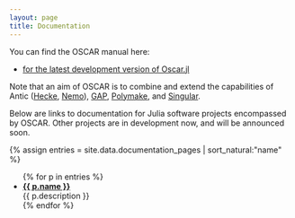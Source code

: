 ```yaml
---
layout: page
title: Documentation
---
```


You can find the OSCAR manual here:
 - [for the latest development version of Oscar.jl](https://oscar-system.github.io/Oscar.jl/dev)
<!-- - [for the latest stable release of Oscar.jl](https://oscar-system.github.io/Oscar.jl/latest) -->

Note that an aim of OSCAR is to combine and extend the capabilities of
Antic (<a href="https://github.com/thofma/Hecke.jl/">Hecke</a>,
<a href="http://nemocas.org">Nemo</a>),
<a href="https://www.gap-system.org/">GAP</a>,
<a href="https://polymake.org/doku.php">Polymake</a>, and
<a href="https://www.singular.uni-kl.de/">Singular</a>.

Below are links to documentation for Julia software projects
encompassed by OSCAR.
Other projects are in development now, and will be announced soon.

{% assign entries = site.data.documentation_pages | sort_natural:"name" %}
<ul>
{% for p in entries %}
  <li>
    <a href="{{ p.documentation_url }}">
    <strong>{{ p.name }}</strong>
    </a>
    <br/>
    {{ p.description }}
  </li>
{% endfor %}
</ul>
